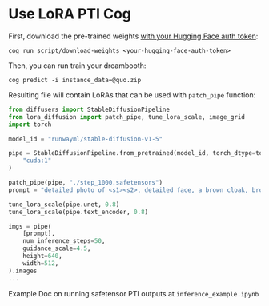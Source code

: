 # Use LoRA PTI Cog

First, download the pre-trained weights [with your Hugging Face auth token](https://huggingface.co/settings/tokens):

```
cog run script/download-weights <your-hugging-face-auth-token>
```

Then, you can run train your dreambooth:

```
cog predict -i instance_data=@quo.zip
```

Resulting file will contain LoRAs that can be used with `patch_pipe` function:

```python
from diffusers import StableDiffusionPipeline
from lora_diffusion import patch_pipe, tune_lora_scale, image_grid
import torch

model_id = "runwayml/stable-diffusion-v1-5"

pipe = StableDiffusionPipeline.from_pretrained(model_id, torch_dtype=torch.float16).to(
    "cuda:1"
)

patch_pipe(pipe, "./step_1000.safetensors")
prompt = "detailed photo of <s1><s2>, detailed face, a brown cloak, brown steampunk corset, belt, virtual youtuber, cowboy shot, feathers in hair, feather hair ornament, white shirt, brown gloves, shooting arrows"

tune_lora_scale(pipe.unet, 0.8)
tune_lora_scale(pipe.text_encoder, 0.8)

imgs = pipe(
    [prompt],
    num_inference_steps=50,
    guidance_scale=4.5,
    height=640,
    width=512,
).images
...

```

Example Doc on running safetensor PTI outputs at `inference_example.ipynb`
